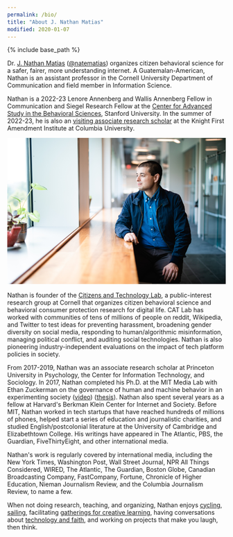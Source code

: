 ```yaml
---
permalink: /bio/
title: "About J. Nathan Matias"
modified: 2020-01-07
---
```


{% include base_path %}

Dr. [J. Nathan Matias](https://natematias.com) (<a href="https://twitter.com/natematias">@natematias</a>) organizes citizen behavioral science for a safer, fairer, more understanding internet. A Guatemalan-American, Nathan is an assistant professor in the Cornell University Department of Communication and field member in Information Science.

Nathan is a 2022-23 Lenore Annenberg and Wallis Annenberg Fellow in Communication and Siegel Research Fellow at the [Center for Advanced Study in the Behavioral Sciences](https://casbs.stanford.edu/about/history), Stanford University. In the summer of 2022-23, he is also an [visiting associate research scholar](https://knightcolumbia.org/bios/view/-37) at the Knight First Amendment Institute at Columbia University.

<!--<iframe width="560" height="315" src="https://www.youtube.com/embed/F9u08n4aSw0" frameborder="0" allow="accelerometer; autoplay; encrypted-media; gyroscope; picture-in-picture" allowfullscreen=""></iframe>-->

<!--<div align="center"><img src="../images/nathan-matias-principles-citizen-behavioral-science-      900x506.png" width="65%"/></div>-->

<img src="/images/CALS_20190911_55-profile.png" alt="J. Nathan Matias"/>

<br/>

Nathan is founder of the [Citizens and Technology Lab](https://citizensandtech.org), a public-interest research group at Cornell that organizes citizen behavioral science and behavioral consumer protection research for digital life. CAT Lab has worked with communities of tens of millions of people on reddit, Wikipedia, and Twitter to test ideas for preventing harassment, broadening gender diversity on social media, responding to human/algorithmic misinformation, managing political conflict, and auditing social technologies. Nathan is also pioneering industry-independent evaluations on the impact of tech platform policies in society.

From 2017-2019, Nathan was an associate research scholar at Princeton University in Psychology, the Center for Information Technology, and Sociology. In 2017, Nathan completed his Ph.D. at the MIT Media Lab with Ethan Zuckerman on the governance of human and machine behavior in an experimenting society ([video](https://www.media.mit.edu/videos/cm-nathan-matias-defense-2017-05-01/)) ([thesis](https://www.media.mit.edu/publications/governing-human-and-machine-behavior-in-an-experimenting-society/)). Nathan also spent several years as a fellow at Harvard's Berkman Klein Center for Internet and Society.  Before MIT, Nathan worked in tech startups that have reached hundreds of millions of phones, helped start a series of education and journalistic charities, and studied English/postcolonial literature at the University of Cambridge and Elizabethtown College. His writings have appeared in The Atlantic, PBS, the Guardian, FiveThirtyEight, and other international media.

Nathan's work is regularly covered by international media, including the New York Times, Washington Post, Wall Street Journal, NPR All Things Considered, WIRED, The Atlantic, The Guardian, Boston Globe, Canadian Broadcasting Company, FastCompany, Fortune, Chronicle of Higher Education, Nieman Journalism Review, and the Columbia Journalism Review, to name a few.

When not doing research, teaching, and organizing, Nathan enjoys [cycling](https://twitter.com/natematias/status/1348381737420812288), [sailing](https://natematias.com/portfolio/2018-07-01-windhover/), facilitating [gatherings for creative learning](https://natematias.com/portfolio/2013-01-21-festival-of-learning-2013/), having conversations about [technology and faith](https://medium.com/ai-and-christianity/artificial-intelligence-in-christian-thought-and-practice-20ec8635a94f), and working on projects that make you laugh, then think.
